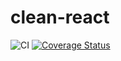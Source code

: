 # clean-react

![CI](https://github.com/anakis/clean-react/workflows/CI/badge.svg)
[![Coverage Status](https://coveralls.io/repos/github/anakis/clean-react/badge.svg?branch=main)](https://coveralls.io/github/anakis/clean-react?branch=main)
